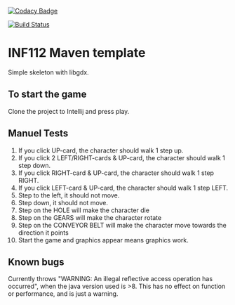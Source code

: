 [![Codacy Badge](https://api.codacy.com/project/badge/Grade/5c80f564765f4fd6a556adad72cfded7)](https://www.codacy.com/gh/inf112-v20/teen_titans?utm_source=github.com&amp;utm_medium=referral&amp;utm_content=inf112-v20/teen_titans&amp;utm_campaign=Badge_Grade)

[![Build Status](https://travis-ci.com/inf112-v20/teen_titans.svg?branch=master)](https://travis-ci.com/inf112-v20/teen_titans)

# INF112 Maven template 
Simple skeleton with libgdx. 

## To start the game
Clone the project to Intellij and press play.

## Manuel Tests
1. If you click UP-card, the character should walk 1 step up.
2. If you click 2 LEFT/RIGHT-cards & UP-card, the character should walk 1 step down.
3. If you click RIGHT-card & UP-card, the character should walk 1 step RIGHT.
4. If you click LEFT-card & UP-card, the character should walk 1 step LEFT.
6. Step to the left, it should not move.
7. Step down, it should not move.
8. Step on the HOLE will make the character die
9. Step on the GEARS will make the character rotate
10. Step on the CONVEYOR BELT will make the character move towards the direction it points
11. Start the game and graphics appear means graphics work.


## Known bugs
Currently throws "WARNING: An illegal reflective access operation has occurred", 
when the java version used is >8. This has no effect on function or performance, and is just a warning.







